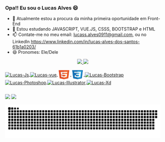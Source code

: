 ### Opa!! Eu sou o Lucas Alves 😄

- 🔭 Atualmente estou a procura da minha primeira oportunidade em Front-End
- 🌱 Estou estudando JAVASCRIPT, VUE.JS, CSSS, BOOTSTRAP e HTML 
- 📫 Contate-me no meu email: lucass.alves0911@gmail.com, ou no LinkedIn https://www.linkedin.com/in/lucas-alves-dos-santos-61b1a0203/
- 😄 Pronomes: Ele/Dele

<div align="center">
  <a href="https://github.com/LucasA0911">
  <img height="150em" src="https://github-readme-stats.vercel.app/api?username=LucasA0911&show_icons=true&theme=github_dark&include_all_commits=true&count_private=true"/>
  <img height="150em" src="https://github-readme-stats.vercel.app/api/top-langs/?username=LucasA0911&layout=compact&langs_count=7&theme=github_dark"/>
</div>

  <div style="display: inline_block"><br>
  <img align="center" alt="Lucas-Js" height="30" width="40" src="https://cdn.jsdelivr.net/gh/devicons/devicon/icons/javascript/javascript-original.svg" />
  <img align="center" alt="Lucas-vue" height="30" width="40" src="https://cdn.jsdelivr.net/gh/devicons/devicon/icons/vuejs/vuejs-original-wordmark.svg" />
  <img align="center" alt="Lucas-HTML" height="30" width="40" src="https://raw.githubusercontent.com/devicons/devicon/master/icons/html5/html5-original.svg">
  <img align="center" alt="Lucas-CSS" height="30" width="40" src="https://raw.githubusercontent.com/devicons/devicon/master/icons/css3/css3-original.svg">
  <img align="center" alt="Lucas-Bootstrap" height="30" width="40" src="https://cdn.jsdelivr.net/gh/devicons/devicon/icons/bootstrap/bootstrap-original.svg" />
  <img align="center" alt="Lucas-Photoshop" height="30" width="40" src="https://cdn.jsdelivr.net/gh/devicons/devicon/icons/photoshop/photoshop-line.svg" />
  <img align="center" alt="Lucas-Illustrator" height="30" width="40" src="https://cdn.jsdelivr.net/gh/devicons/devicon/icons/illustrator/illustrator-line.svg" />
  <img align="center" alt="Lucas-Xd" height="30" width="40" src="https://cdn.jsdelivr.net/gh/devicons/devicon/icons/xd/xd-line.svg" />
</div>
  
  ##
  
  <div>
  <a href = "lucass.alves0911@gmail.com"><img src="https://img.shields.io/badge/Gmail-D14836?style=for-the-badge&logo=gmail&logoColor=white"></a>
  <a href="https://www.linkedin.com/in/lucas-alves-dos-santos-61b1a0203/" target="_blank"><img src="https://img.shields.io/badge/-LinkedIn-%230077B5?style=for-the-badge&logo=linkedin&logoColor=white" target="_blank"></a>   

  </div>
  
  ![Snake animation](https://github.com/LucasA0911/LucasA0911/blob/output/github-contribution-grid-snake.svg)
